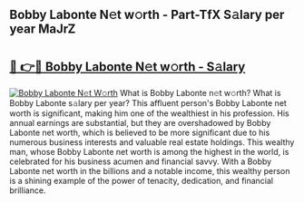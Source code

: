 ## Bobby Labonte N𝚎t w𝚘rth - Part-TfX S𝚊lary per year MaJrZ

# <h2><a href="http://gc4ekpv.nevu.top/?p=Bobby+Labonte">🔗 👉🔴 Bobby Labonte N𝚎t w𝚘rth - S𝚊lary</a></h2>

[![Bobby Labonte N𝚎t W𝚘rth](https://i.imgur.com/Oavwk0R.jpeg)](http://gc4ekpv.nevu.top/?p=Bobby+Labonte)
What is Bobby Labonte n𝚎t w𝚘rth? What is Bobby Labonte s𝚊lary per year?
This affluent person's Bobby Labonte net worth is significant, making him one of the wealthiest in his profession. His annual earnings are substantial, but they are overshadowed by Bobby Labonte net worth, which is believed to be more significant due to his numerous business interests and valuable real estate holdings. This wealthy man, whose Bobby Labonte net worth is among the highest in the world, is celebrated for his business acumen and financial savvy. With a Bobby Labonte net worth in the billions and a notable income, this wealthy person is a shining example of the power of tenacity, dedication, and financial brilliance.
